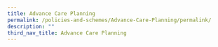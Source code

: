 ```yaml
---
title: Advance Care Planning
permalink: /policies-and-schemes/Advance-Care-Planning/permalink/
description: ""
third_nav_title: Advance Care Planning
---
```

